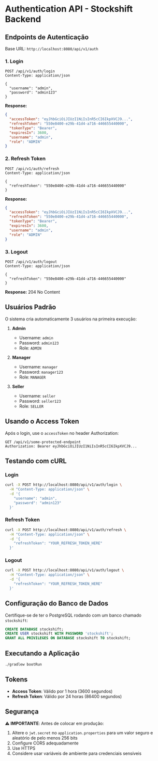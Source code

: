 # Authentication API - Stockshift Backend

## Endpoints de Autenticação

Base URL: `http://localhost:8080/api/v1/auth`

### 1. Login
```http
POST /api/v1/auth/login
Content-Type: application/json

{
  "username": "admin",
  "password": "admin123"
}
```

**Response:**
```json
{
  "accessToken": "eyJhbGciOiJIUzI1NiIsInR5cCI6IkpXVCJ9...",
  "refreshToken": "550e8400-e29b-41d4-a716-446655440000",
  "tokenType": "Bearer",
  "expiresIn": 3600,
  "username": "admin",
  "role": "ADMIN"
}
```

### 2. Refresh Token
```http
POST /api/v1/auth/refresh
Content-Type: application/json

{
  "refreshToken": "550e8400-e29b-41d4-a716-446655440000"
}
```

**Response:**
```json
{
  "accessToken": "eyJhbGciOiJIUzI1NiIsInR5cCI6IkpXVCJ9...",
  "refreshToken": "550e8400-e29b-41d4-a716-446655440000",
  "tokenType": "Bearer",
  "expiresIn": 3600,
  "username": "admin",
  "role": "ADMIN"
}
```

### 3. Logout
```http
POST /api/v1/auth/logout
Content-Type: application/json

{
  "refreshToken": "550e8400-e29b-41d4-a716-446655440000"
}
```

**Response:** 204 No Content

## Usuários Padrão

O sistema cria automaticamente 3 usuários na primeira execução:

1. **Admin**
   - Username: `admin`
   - Password: `admin123`
   - Role: `ADMIN`

2. **Manager**
   - Username: `manager`
   - Password: `manager123`
   - Role: `MANAGER`

3. **Seller**
   - Username: `seller`
   - Password: `seller123`
   - Role: `SELLER`

## Usando o Access Token

Após o login, use o `accessToken` no header Authorization:

```http
GET /api/v1/some-protected-endpoint
Authorization: Bearer eyJhbGciOiJIUzI1NiIsInR5cCI6IkpXVCJ9...
```

## Testando com cURL

### Login
```bash
curl -X POST http://localhost:8080/api/v1/auth/login \
  -H "Content-Type: application/json" \
  -d '{
    "username": "admin",
    "password": "admin123"
  }'
```

### Refresh Token
```bash
curl -X POST http://localhost:8080/api/v1/auth/refresh \
  -H "Content-Type: application/json" \
  -d '{
    "refreshToken": "YOUR_REFRESH_TOKEN_HERE"
  }'
```

### Logout
```bash
curl -X POST http://localhost:8080/api/v1/auth/logout \
  -H "Content-Type: application/json" \
  -d '{
    "refreshToken": "YOUR_REFRESH_TOKEN_HERE"
  }'
```

## Configuração do Banco de Dados

Certifique-se de ter o PostgreSQL rodando com um banco chamado `stockshift`:

```sql
CREATE DATABASE stockshift;
CREATE USER stockshift WITH PASSWORD 'stockshift';
GRANT ALL PRIVILEGES ON DATABASE stockshift TO stockshift;
```

## Executando a Aplicação

```bash
./gradlew bootRun
```

## Tokens

- **Access Token**: Válido por 1 hora (3600 segundos)
- **Refresh Token**: Válido por 24 horas (86400 segundos)

## Segurança

⚠️ **IMPORTANTE**: Antes de colocar em produção:

1. Altere o `jwt.secret` no `application.properties` para um valor seguro e aleatório de pelo menos 256 bits
2. Configure CORS adequadamente
3. Use HTTPS
4. Considere usar variáveis de ambiente para credenciais sensíveis
